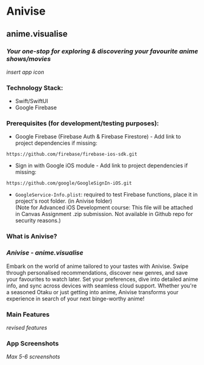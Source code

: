 # **Anivise**
## anime.visualise
### *Your one-stop for exploring & discovering your favourite anime shows/movies* 

*insert app icon*

### Technology Stack:
- Swift/SwiftUI
- Google Firebase

### Prerequisites (for development/testing purposes):
- Google Firebase (Firebase Auth & Firebase Firestore) - Add link to project dependencies if missing: 
```
https://github.com/firebase/firebase-ios-sdk.git
```
- Sign in with Google iOS module  - Add link to project dependencies if missing:
```
https://github.com/google/GoogleSignIn-iOS.git
```
- `GoogleService-Info.plist`: required to test Firebase functions, place it in project's root folder. (in Anivise folder) 
<br>(Note for Advanced iOS Development course: This file will be attached in Canvas Assignment .zip submission. Not available in Github repo for security reasons.)

### What is Anivise?
### *Anivise - anime.visualise*

Embark on the world of anime tailored to your tastes with Anivise. Swipe through personalised recommendations, discover new genres, and save your favourites to watch later. Set your preferences, dive into detailed anime info, and sync across devices with seamless cloud support. Whether you're a seasoned Otaku or just getting into anime, Anivise transforms your experience in search of your next binge-worthy anime!

### Main Features
*revised features*

### App Screenshots
*Max 5-6 screenshots*


